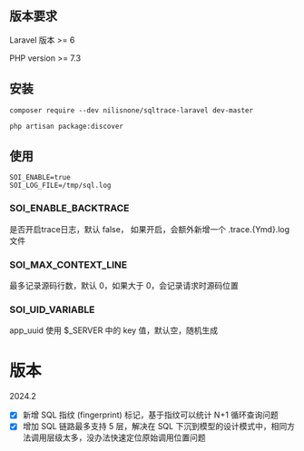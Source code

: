

## 版本要求 

Laravel 版本 >= 6

PHP version >= 7.3


## 安装

```
composer require --dev nilisnone/sqltrace-laravel dev-master

php artisan package:discover
```

## 使用

```
SOI_ENABLE=true
SOI_LOG_FILE=/tmp/sql.log
```

### SOI_ENABLE_BACKTRACE

是否开启trace日志，默认 false， 如果开启，会额外新增一个 .trace.{Ymd}.log 文件

### SOI_MAX_CONTEXT_LINE

最多记录源码行数，默认 0，如果大于 0，会记录请求时源码位置

### SOI_UID_VARIABLE

app_uuid 使用 $_SERVER 中的 key 值，默认空，随机生成

# 版本

2024.2

- [x] 新增 SQL 指纹 (fingerprint) 标记，基于指纹可以统计 N+1 循环查询问题
- [x] 增加 SQL 链路最多支持 5 层，解决在 SQL 下沉到模型的设计模式中，相同方法调用层级太多，没办法快速定位原始调用位置问题
